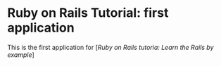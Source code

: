 # Ruby on Rails Tutorial: first application

This is the first application for [*Ruby on Rails tutoria: Learn the Rails by example*]